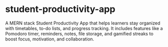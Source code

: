 # student-productivity-app
A MERN stack Student Productivity App that helps learners stay organized with timetables, to-do lists, and progress tracking. It includes features like a Pomodoro timer, reminders, notes, file storage, and gamified streaks to boost focus, motivation, and collaboration.
